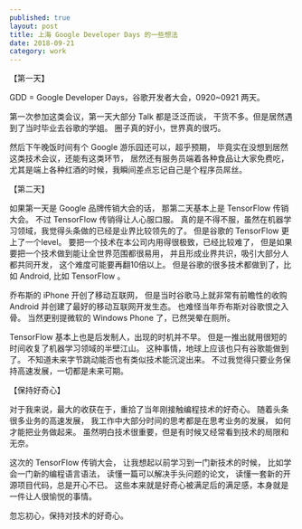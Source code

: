 ```yaml
---    
published: true
layout: post    
title: 上海 Google Developer Days 的一些想法
date: 2018-09-21
category: work    
---    
```


【第一天】

GDD = Google Developer Days，谷歌开发者大会，0920~0921 两天。

第一次参加这类会议，第一天大部分 Talk 都是泛泛而谈，
干货不多。但是居然遇到了当时毕业去谷歌的学姐。
圈子真的好小，世界真的很巧。

然后下午晚饭时间有个 Google 游乐园还可以，超乎预期，
毕竟实在没想到居然这类技术会议，还能有这类环节，
居然还有服务员端着各种食品让大家免费吃，
尤其是端上各种红酒的时候，我瞬间差点忘记自己是个程序员屌丝。

【第二天】

如果第一天是 Google 品牌传销大会的话，
那第二天基本上是 TensorFlow 传销大会。
不过 TensorFlow 传销得让人心服口服。 
真的是不得不服，虽然在机器学习领域，我觉得头条做的已经是业界比较领先的了。
但是谷歌的 TensorFlow 更上了一个level。
要把一个技术在本公司内用得很极致，已经比较难了，
但是如果要把一个技术做到能让全世界范围都很易用，
并且形成业界共识，吸引大部分人都共同开发，
这个难度可能要再翻10倍以上。
但是谷歌的很多技术都做到了，比如 Android, 比如 TensorFlow 。

乔布斯的 iPhone 开创了移动互联网，
但是当时谷歌马上就非常有前瞻性的收购 Android 并创建了最好的移动互联网开发生态。
也难怪当年乔布斯对谷歌恨之入骨。
当然更别提微软的 Windows Phone 了，已然哭晕在厕所。

TensorFlow 基本上也是后发制人，出现的时机并不早。
但是一推出就用很短的时间收复了机器学习领域的半壁江山。
这种事情，地球上应该也只有谷歌能做到了。
不知道未来字节跳动能否也有类似技术能沉淀出来。
不过我觉得只要业务保持高速发展，一切都是未来可期。

【保持好奇心】

对于我来说，最大的收获在于，重拾了当年刚接触编程技术的好奇心。
随着头条很多业务的高速发展，
我工作中大部分时间的思考都是在思考业务的发展，
如何才能把业务做起来。
虽然明白技术很重要，但是有时候又经常看到技术的局限和无奈。

这次的 TensorFlow 传销大会，
让我想起以前学习到一门新技术的时候，
比如学会一门新的编程语言语法，
读懂一篇可以解决手头问题的论文，
读懂一套新的开源项目代码，总是开心不已。
这些本来就是好奇心被满足后的满足感，本身就是一件让人很愉悦的事情。

忽忘初心，保持对技术的好奇心。
